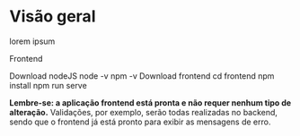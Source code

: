 # Visão geral

lorem ipsum


Frontend

Download nodeJS
node -v
npm -v
Download frontend
cd frontend
npm install
npm run serve



**Lembre-se: a aplicação frontend está pronta e não requer nenhum tipo de alteração.** Validações, por exemplo, serão todas realizadas no backend, sendo que o frontend já está pronto para exibir as mensagens de erro.